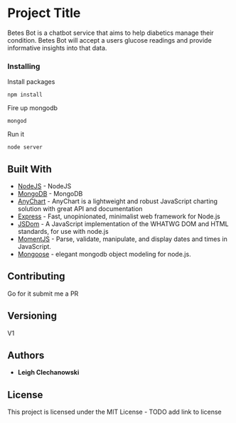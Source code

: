 # Project Title

Betes Bot is a chatbot service that aims to help diabetics manage their condition. Betes Bot will accept a users glucose readings and provide informative insights into that data.

### Installing

Install packages

```
npm install
```

Fire up mongodb

```
mongod
```

Run it

```
node server
```


## Built With

* [NodeJS](https://nodejs.org/en/about/) - NodeJS
* [MongoDB](https://www.mongodb.com/) - MongoDB
* [AnyChart](https://www.npmjs.com/package/anychart-nodejs) - AnyChart is a lightweight and robust JavaScript charting solution with great API and documentation
* [Express](https://expressjs.com/) - Fast, unopinionated, minimalist web framework for Node.js
* [JSDom](https://github.com/jsdom/jsdom) - A JavaScript implementation of the WHATWG DOM and HTML standards, for use with node.js
* [MomentJS](https://momentjs.com/) - Parse, validate, manipulate, and display dates and times in JavaScript.
* [Mongoose](http://mongoosejs.com/) - elegant mongodb object modeling for node.js.


## Contributing

Go for it submit me a PR

## Versioning

V1

## Authors

* **Leigh CIechanowski** 

## License

This project is licensed under the MIT License - TODO add link to license
